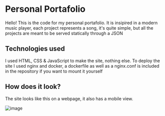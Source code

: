 # Personal Portafolio
Hello! This is the code for my personal portafolio. It is insipired in a modern music player, each project represents a song, it's quite simple, but all the projects are meant to be served statically through a JSON

## Technologies used
I used HTML, CSS & JavaScript to make the site, nothing else. To deploy the site I used nginx and docker, a dockerfile as well as a nginx.conf is included in the repository if you want to mount it yourself

## How does it look?
The site looks like this on a webpage, it also has a mobile view.

![image](https://github.com/user-attachments/assets/a5f2cc7b-caf2-4f5d-aec8-f842917803bc)
